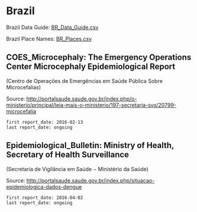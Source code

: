 # Brazil

Brazil Data Guide\: [BR_Data_Guide.csv](BR_Data_Guide.csv)

Brazil Place Names: [BR_Places.csv](BR_Places.csv)

## COES_Microcephaly: The Emergency Operations Center Microcephaly Epidemiological Report
\(Centro de Operações de Emergências em Saúde Pública Sobre Microcefalias\)

Source: <http://portalsaude.saude.gov.br/index.php/o-ministerio/principal/leia-mais-o-ministerio/197-secretaria-svs/20799-microcefalia>

    first report_date: 2016-02-13
    last report_date: ongoing

## Epidemiological_Bulletin: Ministry of Health, Secretary of Health Surveillance
\(Secretaria de Vigilância em Saúde − Ministério da Saúde\)

Source: <http://portalsaude.saude.gov.br/index.php/situacao-epidemiologica-dados-dengue>

    first report_date: 2016-04-02
    last report_date: ongoing

